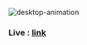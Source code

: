 ![desktop-animation](https://user-images.githubusercontent.com/25117249/41109691-395b81a0-6a95-11e8-8041-338d64e5863c.gif)

### Live : [link](http://outstanding-goat.surge.sh/)
